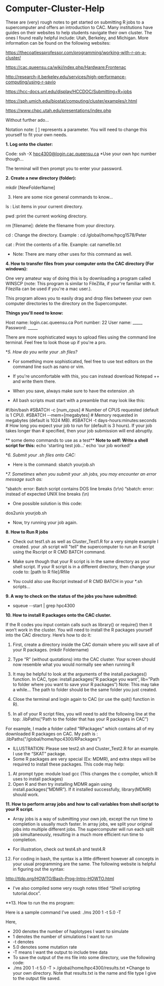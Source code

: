 # Computer-Cluster-Help
These are (very) rough notes to get started on submitting R jobs to a supercomputer and offers an introduction to CAC. 
Many institutions have guides on their websites to help students navigate their own cluster. The ones I found really helpful include: Utah, Berkeley, and Michigan. More information can be found on the following websites:

https://thecoatlessprofessor.com/programming/working-with-r-on-a-cluster/

https://cac.queensu.ca/wiki/index.php/Hardware:Frontenac

http://research-it.berkeley.edu/services/high-performance-computing/using-r-savio

https://hcc-docs.unl.edu/display/HCCDOC/Submitting+R+jobs

https://sph.umich.edu/biostat/computing/cluster/examples/r.html

https://www.chpc.utah.edu/presentations/index.php

Without further ado...

Notation note: [ ] represents a parameter. You will need to change this yourself to fit your own needs.

**1.	Log onto the cluster:**

Code: ssh -X hpc4300@login.cac.queensu.ca
*Use your own hpc number though…

The terminal will then prompt you to enter your password.


**2.	Create a new directory (folder):**

mkdir [NewFolderName]


3.	Here are some nice general commands to know…

ls : List items in your current directory.

pwd :print the  current working directory.

rm [filename]: delete the filename from your directory.

cd : Change the directory. Example : cd /global/home/hpcg1578/Peter

cat : Print the contents of a file. Example:  cat namefile.txt
 - Note: There are many other uses for this command as well. 



**4.	How to transfer files from your computer onto the CAC directory (For windows):**

One very amateur way of doing this is by downloading a program called WINSCP (note: This program is similar to FileZilla, if your're familiar with it. Filezilla can be used if you're a mac user.).

This program allows you to easily drag and drop files between your own computer directories to the directory on the Supercomputer.

**Things you'll need to know:**

Host name: login.cac.queensu.ca
Port number: 22
User name: _____
Password: _____

There are more sophisticated ways to upload files using the command line terminal. Feel free to look those up if you're a pro. 

**5.	How do you write your *.sh files?**

- For something more sophisticated, feel free to use text editors on the command line such as nano or vim.
-	If you're uncomfortable with this, you can instead download Notepad ++ and write them there.
-	When you save, always make sure to have the extension .sh

- All bash scripts must start with a preamble that may look like this: 

#!/bin/bash
#SBATCH -c [num_cpus]                      # Number of CPUS requested (default is 1 CPU).
#SBATCH --mem=[megabytes]                  # Memory requested in megabytes (default is 1024 MB).
#SBATCH -t days-hours:minutes:seconds      # How long you expect your job to run for (default is 3 hours). If your job takes longer than                                            # specified, then your job submission will end abruptly.

** some demo commands to use as a test**
**Note to self: Write a shell script for this:**
echo 'starting test job...'
echo 'our job worked!'

**6.	Submit your *.sh files onto CAC:**

-	Here is the command: sbatch yourjob.sh  

**7.	Sometimes when you submit your *.sh jobs, you may encounter an error message such as:**

“sbatch: error: Batch script contains DOS line breaks (\r\n)
“sbatch: error: instead of expected UNIX line breaks (\n)

-	One possible solution is this code:

dos2unix yourjob.sh

-	Now, try running your job again.

**8.	How to Run R jobs**

-	Check out test1.sh as well as Cluster_Test1.R for a very simple example I created. your .sh script will "tell" the supercomputer to run an R script using the Rscript or R CMD BATCH command.

-	Make sure though that your R script is in the same directory as your shell script. If your R script is in a different directory, then change your code to: [path to R file]/Rfile

-	You could also use Rscript instead of R CMD BATCH in your *.sh scripts…

**9.	A way to check on the status of the jobs you have submitted:**

-	squeue --start | grep hpc4300

**10.	How to install R packages onto the CAC cluster.**

If the R codes you input contain calls such as library() or require() then it won’t work in the cluster. You will need to install the R packages yourself into the CAC directory. Here’s how to do it:

1.	First, create a directory inside the CAC domain where you will save all of your R packages. (mkdir Foldername)
2.	Type “R” (without quotations) into the CAC cluster. Your screen should now resemble what you would normally see when running R
3.	It may be helpful to look at the arguments of the install.packages() function.
In CAC, type: install.packages(“R package you want”, lib=”Path to folder where you want to save your R packages”)
Note: This may take a while…
The path to folder should be the same folder you just created.

4.	Close the terminal and login again to CAC (or use the quit() function in R).
5.	In all of your R script files, you will need to add the following line at the top:
.libPaths(“Path to the folder that has your R packages in CAC”)

For example, I made a folder called “RPackages” which contains all of my downloaded R packages on CAC. My path is : .libPaths("/global/home/hpc4300/RPackages") 


-	ILLUSTRATION: Please see test2.sh and Cluster_Test2.R for an example. I use the “SKAT” package. 
-	Some R packages are very special (Ex: MDMR), and extra steps will be required to install these packages. This code may help:
1.	At prompt type: module load gcc
(This changes the c compiler, which R uses to install packages)
2.	Open R and then try installing MDMR again using install.packages(“MDMR”). If it installed successfully, library(MDMR) should work. 

**11.	How to perform array jobs and how to call variables from shell script to your R script.**

- Array jobs is a way of submitting your own job, except the run time to completion is usually much faster. In array jobs, we split your original jobs into multiple different jobs. The supercomputer will run each split job simultaneously, resulting in a much more efficient run time to completion.

-	For illustration, check out test4.sh and test4.R



12.	For coding in bash, the syntax is a little different however all concepts in your usual programming are the same. The following website is helpful in figuring out the syntax:

http://tldp.org/HOWTO/Bash-Prog-Intro-HOWTO.html
-	I’ve also compiled some very rough notes titled “Shell scripting tutorial.docx”.

**13.	How to run the ms program:

Here is a sample command I’ve used:
./ms 200 1 -t 5.0 -T

Here, 

- 200 denotes the number of haplotypes I want to simulate
- 1 denotes the number of simulations I want to run
- -t denotes
- 	5.0 denotes some mutation rate
- 	-T means I want the output to include tree data
- To save the output of the ms file into some directory, use the following code:
- ./ms 200 1 -t 5.0 -T > /global/home/hpc4300/results.txt
*Change to your own directory. Note that results.txt is the name and file type I give to the output file saved.
